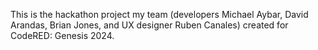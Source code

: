 This is the hackathon project my team (developers Michael Aybar, David Arandas, Brian Jones, and UX designer Ruben Canales) created for CodeRED: Genesis 2024.
